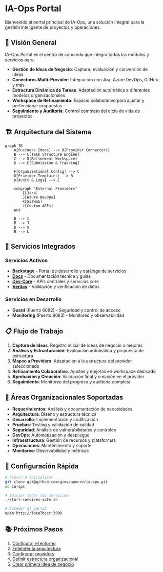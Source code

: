 # IA-Ops Portal

Bienvenido al portal principal de IA-Ops, una solución integral para la gestión inteligente de proyectos y operaciones.

## 🎯 Visión General

IA-Ops Portal es el centro de comando que integra todos los módulos y servicios para:

- **Gestión de Ideas de Negocio**: Captura, evaluación y conversión de ideas
- **Conectores Multi-Provider**: Integración con Jira, Azure DevOps, GitHub y más
- **Estructura Dinámica de Tareas**: Adaptación automática a diferentes modelos organizacionales
- **Workspace de Refinamiento**: Espacio colaborativo para ajustar y perfeccionar propuestas
- **Seguimiento y Auditoría**: Control completo del ciclo de vida de proyectos

## 🏗️ Arquitectura del Sistema

```mermaid
graph TB
    A[Business Ideas] --> B[Provider Connectors]
    B --> C[Task Structure Engine]
    C --> D[Refinement Workspace]
    D --> E[Submission & Tracking]
    
    F[Organizational Config] --> C
    G[Provider Templates] --> B
    H[Audit & Logs] --> E
    
    subgraph "External Providers"
        I[Jira]
        J[Azure DevOps]
        K[GitHub]
        L[Custom APIs]
    end
    
    B --> I
    B --> J
    B --> K
    B --> L
```

## 🚀 Servicios Integrados

### Servicios Activos
- **[Backstage](http://localhost:3000)** - Portal de desarrollo y catálogo de servicios
- **[Docs](http://localhost:8000)** - Documentación técnica y guías
- **[Dev-Core](http://localhost:8080)** - APIs centrales y servicios core
- **[Veritas](http://localhost:8081)** - Validación y verificación de datos

### Servicios en Desarrollo
- **Guard** (Puerto 8082) - Seguridad y control de acceso
- **Monitoring** (Puerto 8083) - Monitoreo y observabilidad

## 📋 Flujo de Trabajo

1. **Captura de Ideas**: Registro inicial de ideas de negocio o mejoras
2. **Análisis y Estructuración**: Evaluación automática y propuesta de estructura
3. **Mapeo a Providers**: Adaptación a la estructura del provider seleccionado
4. **Refinamiento Colaborativo**: Ajustes y mejoras en workspace dedicado
5. **Aprobación y Creación**: Validación final y creación en el provider
6. **Seguimiento**: Monitoreo del progreso y auditoría completa

## 🎯 Áreas Organizacionales Soportadas

- **Requerimientos**: Análisis y documentación de necesidades
- **Arquitectura**: Diseño y estructura técnica
- **Desarrollo**: Implementación y codificación
- **Pruebas**: Testing y validación de calidad
- **Seguridad**: Análisis de vulnerabilidades y controles
- **DevOps**: Automatización y despliegue
- **Infraestructura**: Gestión de recursos y plataformas
- **Operaciones**: Mantenimiento y soporte
- **Monitoreo**: Observabilidad y métricas

## 🔧 Configuración Rápida

```bash
# Clonar e inicializar
git clone git@github.com:giovanemere/ia-ops.git
cd ia-ops

# Iniciar todos los servicios
./start-services-safe.sh

# Acceder al portal
open http://localhost:3000
```

## 📚 Próximos Pasos

1. [Configurar el entorno](config/setup.md)
2. [Entender la arquitectura](architecture/overview.md)
3. [Configurar providers](providers/jira.md)
4. [Definir estructura organizacional](config/org-structure.md)
5. [Crear primera idea de negocio](modules/business-ideas.md)
